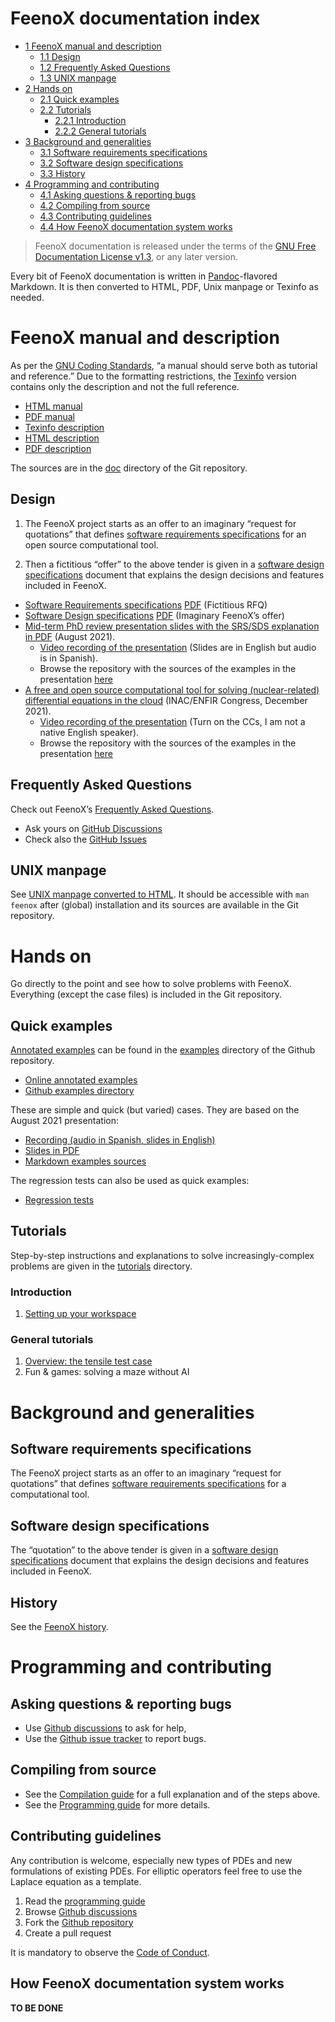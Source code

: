 # FeenoX documentation index

-   [<span class="toc-section-number">1</span> FeenoX manual and
    description][]
    -   [<span class="toc-section-number">1.1</span> Design][]
    -   [<span class="toc-section-number">1.2</span> Frequently Asked
        Questions][]
    -   [<span class="toc-section-number">1.3</span> UNIX manpage][]
-   [<span class="toc-section-number">2</span> Hands on][]
    -   [<span class="toc-section-number">2.1</span> Quick examples][]
    -   [<span class="toc-section-number">2.2</span> Tutorials][]
        -   [<span class="toc-section-number">2.2.1</span>
            Introduction][]
        -   [<span class="toc-section-number">2.2.2</span> General
            tutorials][]
-   [<span class="toc-section-number">3</span> Background and
    generalities][]
    -   [<span class="toc-section-number">3.1</span> Software
        requirements specifications][]
    -   [<span class="toc-section-number">3.2</span> Software design
        specifications][]
    -   [<span class="toc-section-number">3.3</span> History][]
-   [<span class="toc-section-number">4</span> Programming and
    contributing][]
    -   [<span class="toc-section-number">4.1</span> Asking questions &
        reporting bugs][]
    -   [<span class="toc-section-number">4.2</span> Compiling from
        source][]
    -   [<span class="toc-section-number">4.3</span> Contributing
        guidelines][]
    -   [<span class="toc-section-number">4.4</span> How FeenoX
        documentation system works][]

> FeenoX documentation is released under the terms of the [GNU Free
> Documentation License v1.3][], or any later version.

Every bit of FeenoX documentation is written in [Pandoc][]-flavored
Markdown. It is then converted to HTML, PDF, Unix manpage or Texinfo as
needed.

  [<span class="toc-section-number">1</span> FeenoX manual and description]:
    #feenox-manual-and-description
  [<span class="toc-section-number">1.1</span> Design]: #design
  [<span class="toc-section-number">1.2</span> Frequently Asked Questions]:
    #frequently-asked-questions
  [<span class="toc-section-number">1.3</span> UNIX manpage]: #unix-manpage
  [<span class="toc-section-number">2</span> Hands on]: #hands-on
  [<span class="toc-section-number">2.1</span> Quick examples]: #quick-examples
  [<span class="toc-section-number">2.2</span> Tutorials]: #tutorials
  [<span class="toc-section-number">2.2.1</span> Introduction]: #introduction
  [<span class="toc-section-number">2.2.2</span> General tutorials]: #general-tutorials
  [<span class="toc-section-number">3</span> Background and generalities]:
    #background-and-generalities
  [<span class="toc-section-number">3.1</span> Software requirements specifications]:
    #software-requirements-specifications
  [<span class="toc-section-number">3.2</span> Software design specifications]:
    #software-design-specifications
  [<span class="toc-section-number">3.3</span> History]: #history
  [<span class="toc-section-number">4</span> Programming and contributing]:
    #programming-and-contributing
  [<span class="toc-section-number">4.1</span> Asking questions & reporting bugs]:
    #asking-questions-reporting-bugs
  [<span class="toc-section-number">4.2</span> Compiling from source]: #compiling-from-source
  [<span class="toc-section-number">4.3</span> Contributing guidelines]:
    #contributing-guidelines
  [<span class="toc-section-number">4.4</span> How FeenoX documentation system works]:
    #how-feenox-documentation-system-works
  [GNU Free Documentation License v1.3]: https://www.gnu.org/licenses/fdl-1.3.html
  [Pandoc]: https://pandoc.org/

# FeenoX manual and description

As per the [GNU Coding Standards][], “a manual should serve both as
tutorial and reference.” Due to the formatting restrictions, the
[Texinfo][] version contains only the description and not the full
reference.

-   [HTML manual][]
-   [PDF manual][]
-   [Texinfo description][]
-   [HTML description][]
-   [PDF description][]

The sources are in the [doc][] directory of the Git repository.

  [GNU Coding Standards]: https://www.gnu.org/prep/standards/standards.html#GNU-Manuals
  [Texinfo]: https://www.gnu.org/software/texinfo/
  [HTML manual]: https://www.seamplex.com/feenox/doc/feenox-manual.html
  [PDF manual]: https://www.seamplex.com/feenox/doc/feenox-manual.pdf
  [Texinfo description]: https://www.seamplex.com/feenox/doc/feenox-desc.texi
  [HTML description]: https://www.seamplex.com/feenox/doc/feenox-desc.html
  [PDF description]: https://www.seamplex.com/feenox/doc/feenox-desc.pdf
  [doc]: https://github.com/seamplex/feenox/tree/main/doc

## Design

1.  The FeenoX project starts as an offer to an imaginary “request for
    quotations” that defines [software requirements specifications][]
    for an open source computational tool.

2.  Then a fictitious “offer” to the above tender is given in a
    [software design specifications][] document that explains the design
    decisions and features included in FeenoX.

-   [Software Requirements specifications][1] [PDF][] (Fictitious RFQ)
-   [Software Design specifications][2] [PDF][3] (Imaginary FeenoX’s
    offer)
-   [Mid-term PhD review presentation slides with the SRS/SDS
    explanation in PDF][] (August 2021).
    -   [Video recording of the presentation][] (Slides are in English
        but audio is in Spanish).
    -   Browse the repository with the sources of the examples in the
        presentation [here][]
-   [A free and open source computational tool for solving
    (nuclear-related) differential equations in the cloud][] (INAC/ENFIR
    Congress, December 2021).
    -   [Video recording of the presentation][4] (Turn on the CCs, I am
        not a native English speaker).
    -   Browse the repository with the sources of the examples in the
        presentation [here][5]

  [software requirements specifications]: ./srs.md
  [software design specifications]: ./sds.md
  [1]: srs.md
  [PDF]: https://www.seamplex.com/feenox/doc/srs.pdf
  [2]: sds.md
  [3]: https://www.seamplex.com/feenox/doc/sds.pdf
  [Mid-term PhD review presentation slides with the SRS/SDS explanation in PDF]:
    https://www.seamplex.com/feenox/doc/2021-feenox.pdf
  [Video recording of the presentation]: https://youtu.be/-RJ5qn7E9uE
  [here]: https://github.com/gtheler/2021-presentation
  [A free and open source computational tool for solving (nuclear-related) differential equations in the cloud]:
    https://www.seamplex.com/feenox/doc/2021-brasil.pdf
  [4]: https://youtu.be/e8kFmFOsbPk
  [5]: https://github.com/gtheler/2021-brasil

## Frequently Asked Questions

Check out FeenoX’s [Frequently Asked Questions][].

-   Ask yours on [GitHub Discussions][]
-   Check also the [GitHub Issues][]

  [Frequently Asked Questions]: ./FAQ.md
  [GitHub Discussions]: https://github.com/seamplex/feenox/discussions/
  [GitHub Issues]: https://github.com/seamplex/feenox/issues

## UNIX manpage

See [UNIX manpage converted to HTML][]. It should be accessible with
`man feenox` after (global) installation and its sources are available
in the Git repository.

  [UNIX manpage converted to HTML]: https://www.seamplex.com/feenox/doc/feenox.1.html

# Hands on

Go directly to the point and see how to solve problems with FeenoX.
Everything (except the case files) is included in the Git repository.

## Quick examples

[Annotated examples][] can be found in the [examples][] directory of the
Github repository.

-   [Online annotated examples][Annotated examples]
-   [Github examples directory][examples]

These are simple and quick (but varied) cases. They are based on the
August 2021 presentation:

-   [Recording (audio in Spanish, slides in English)][]
-   [Slides in PDF][]
-   [Markdown examples sources][]

The regression tests can also be used as quick examples:

-   [Regression tests][]

  [Annotated examples]: https://www.seamplex.com/feenox/examples
  [examples]: https://github.com/seamplex/feenox/tree/main/examples
  [Recording (audio in Spanish, slides in English)]: https://youtu.be/-RJ5qn7E9uE
  [Slides in PDF]: https://www.seamplex.com/feenox/doc/2021-feenox.pdf
  [Markdown examples sources]: https://github.com/gtheler/2021-presentation
  [Regression tests]: https://github.com/seamplex/feenox/tree/main/tests

## Tutorials

Step-by-step instructions and explanations to solve increasingly-complex
problems are given in the [tutorials][] directory.

  [tutorials]: tutorials

### Introduction

1.  [Setting up your workspace][]

  [Setting up your workspace]: tutorials/000-setup

### General tutorials

1.  [Overview: the tensile test case][]
2.  Fun & games: solving a maze without AI

  [Overview: the tensile test case]: tutorials/110-tensile-test

# Background and generalities

## Software requirements specifications

The FeenoX project starts as an offer to an imaginary “request for
quotations” that defines [software requirements specifications][] for a
computational tool.

  [software requirements specifications]: ./srs.md

## Software design specifications

The “quotation” to the above tender is given in a [software design
specifications][] document that explains the design decisions and
features included in FeenoX.

  [software design specifications]: ./sds.md

## History

See the [FeenoX history][].

  [FeenoX history]: history.md

# Programming and contributing

## Asking questions & reporting bugs

-   Use [Github discussions][6] to ask for help,
-   Use the [Github issue tracker][] to report bugs.

  [6]: https://github.com/seamplex/feenox/discussions
  [Github issue tracker]: https://github.com/seamplex/feenox/issues

## Compiling from source

-   See the [Compilation guide][] for a full explanation and of the
    steps above.
-   See the [Programming guide][] for more details.

  [Compilation guide]: ./compilation.md
  [Programming guide]: ./programming.md

## Contributing guidelines

Any contribution is welcome, especially new types of PDEs and new
formulations of existing PDEs. For elliptic operators feel free to use
the Laplace equation as a template.

1.  Read the [programming guide][]
2.  Browse [Github discussions][Github discussions6]
3.  Fork the [Github repository][]
4.  Create a pull request

It is mandatory to observe the [Code of Conduct][].

  [programming guide]: ./programming.md
  [Github discussions6]: https://github.com/seamplex/feenox/discussions
  [Github repository]: https://github.com/seamplex/feenox/
  [Code of Conduct]: CODE_OF_CONDUCT.md

## How FeenoX documentation system works

**TO BE DONE**
